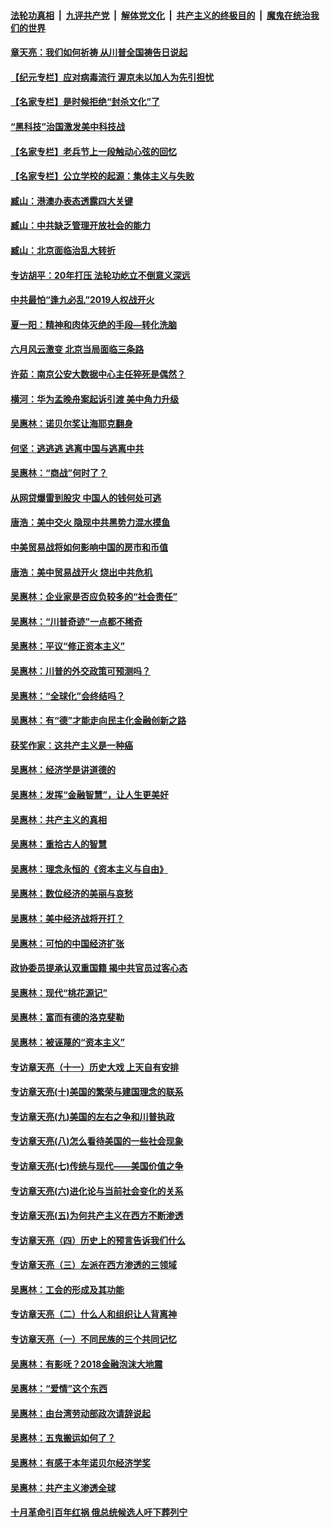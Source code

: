 ####  [法轮功真相](../../../../basic/blob/master/README.md?t=06250102) &nbsp;|&nbsp; [九评共产党](../../../../9ping.md/blob/master/README.md?t=06250102) &nbsp;|&nbsp; [解体党文化](../../../../jtdwh.md/blob/master/README.md?t=06250102)  &nbsp;|&nbsp; [共产主义的终极目的](../../../../gczydzjmd.md/blob/master/README.md?t=06250102) &nbsp;|&nbsp; [魔鬼在统治我们的世界](../../../../mgztzwmdsj.md/blob/master/README.md?t=06250102) 

#### [章天亮：我们如何祈祷 从川普全国祷告日说起](../pages/nsc423/n11944627.md?t=06250102) 

#### [【纪元专栏】应对病毒流行 渥京未以加人为先引担忧](../pages/nsc423/n11875714.md?t=06250102) 

#### [【名家专栏】是时候拒绝“封杀文化”了](../pages/nsc423/n11814093.md?t=06250102) 

#### [“黑科技”治国激发美中科技战](../pages/nsc423/n11638056.md?t=06250102) 

#### [【名家专栏】老兵节上一段触动心弦的回忆](../pages/nsc423/n11646016.md?t=06250102) 

#### [【名家专栏】公立学校的起源：集体主义与失败](../pages/nsc423/n11601833.md?t=06250102) 

#### [臧山：港澳办表态透露四大关键](../pages/nsc423/n11421628.md?t=06250102) 

#### [臧山：中共缺乏管理开放社会的能力](../pages/nsc423/n11407457.md?t=06250102) 

#### [臧山：北京面临治乱大转折](../pages/nsc423/n11406895.md?t=06250102) 

#### [专访胡平：20年打压 法轮功屹立不倒意义深远](../pages/nsc423/n11398800.md?t=06250102) 

#### [中共最怕“逢九必乱”2019人权战开火](../pages/nsc423/n11385248.md?t=06250102) 

#### [夏一阳：精神和肉体灭绝的手段—转化洗脑](../pages/nsc423/n11368250.md?t=06250102) 

#### [六月风云激变 北京当局面临三条路](../pages/nsc423/n11313668.md?t=06250102) 

#### [许茹：南京公安大数据中心主任猝死是偶然？](../pages/nsc423/n11064744.md?t=06250102) 

#### [横河：华为孟晚舟案起诉引渡 美中角力升级](../pages/nsc423/n11027230.md?t=06250102) 

#### [吴惠林：诺贝尔奖让海耶克翻身](../pages/nsc423/n10890049.md?t=06250102) 

#### [何坚：逃逃逃 逃离中国与逃离中共](../pages/nsc423/n10592891.md?t=06250102) 

#### [吴惠林：“商战”何时了？](../pages/nsc423/n10573558.md?t=06250102) 

#### [从网贷爆雷到股灾 中国人的钱何处可逃](../pages/nsc423/n10572800.md?t=06250102) 

#### [唐浩：美中交火 隐现中共黑势力混水摸鱼](../pages/nsc423/n10544040.md?t=06250102) 

#### [中美贸易战将如何影响中国的房市和币值](../pages/nsc423/n10543697.md?t=06250102) 

#### [唐浩：美中贸易战开火 烧出中共危机](../pages/nsc423/n10540126.md?t=06250102) 

#### [吴惠林：企业家是否应负较多的“社会责任”](../pages/nsc423/n10535022.md?t=06250102) 

#### [吴惠林：“川普奇迹”一点都不稀奇](../pages/nsc423/n10512808.md?t=06250102) 

#### [吴惠林：平议“修正资本主义”](../pages/nsc423/n10495724.md?t=06250102) 

#### [吴惠林：川普的外交政策可预测吗？](../pages/nsc423/n10462387.md?t=06250102) 

#### [吴惠林：“全球化”会终结吗？](../pages/nsc423/n10452838.md?t=06250102) 

#### [吴惠林：有“德”才能走向民主化金融创新之路](../pages/nsc423/n10432292.md?t=06250102) 

#### [获奖作家：这共产主义是一种癌](../pages/nsc423/n10431541.md?t=06250102) 

#### [吴惠林：经济学是讲道德的](../pages/nsc423/n10398014.md?t=06250102) 

#### [吴惠林：发挥“金融智慧”，让人生更美好](../pages/nsc423/n10375019.md?t=06250102) 

#### [吴惠林：共产主义的真相](../pages/nsc423/n10351394.md?t=06250102) 

#### [吴惠林：重拾古人的智慧](../pages/nsc423/n10337691.md?t=06250102) 

#### [吴惠林：理念永恒的《资本主义与自由》](../pages/nsc423/n10316274.md?t=06250102) 

#### [吴惠林：数位经济的美丽与哀愁](../pages/nsc423/n10292946.md?t=06250102) 

#### [吴惠林：美中经济战将开打？](../pages/nsc423/n10258825.md?t=06250102) 

#### [吴惠林：可怕的中国经济扩张](../pages/nsc423/n10219147.md?t=06250102) 

#### [政协委员提承认双重国籍 揭中共官员过客心态](../pages/nsc423/n10208809.md?t=06250102) 

#### [吴惠林：现代“桃花源记”](../pages/nsc423/n10185234.md?t=06250102) 

#### [吴惠林：富而有德的洛克斐勒](../pages/nsc423/n10142264.md?t=06250102) 

#### [吴惠林：被诬蔑的“资本主义”](../pages/nsc423/n10124816.md?t=06250102) 

#### [专访章天亮（十一）历史大戏 上天自有安排](../pages/nsc423/n10094905.md?t=06250102) 

#### [专访章天亮(十)美国的繁荣与建国理念的联系](../pages/nsc423/n10094899.md?t=06250102) 

#### [专访章天亮(九)美国的左右之争和川普执政](../pages/nsc423/n10094889.md?t=06250102) 

#### [专访章天亮(八)怎么看待美国的一些社会现象](../pages/nsc423/n10094857.md?t=06250102) 

#### [专访章天亮(七)传统与现代——美国价值之争](../pages/nsc423/n10093140.md?t=06250102) 

#### [专访章天亮(六)进化论与当前社会变化的关系](../pages/nsc423/n10092036.md?t=06250102) 

#### [专访章天亮(五)为何共产主义在西方不断渗透](../pages/nsc423/n10083620.md?t=06250102) 

#### [专访章天亮（四）历史上的预言告诉我们什么](../pages/nsc423/n10083606.md?t=06250102) 

#### [专访章天亮（三）左派在西方渗透的三领域](../pages/nsc423/n10081115.md?t=06250102) 

#### [吴惠林：工会的形成及其功能](../pages/nsc423/n10080633.md?t=06250102) 

#### [专访章天亮（二）什么人和组织让人背离神](../pages/nsc423/n10076637.md?t=06250102) 

#### [专访章天亮（一）不同民族的三个共同记忆](../pages/nsc423/n10074188.md?t=06250102) 

#### [吴惠林：有影呒？2018金融泡沫大地震](../pages/nsc423/n10040534.md?t=06250102) 

#### [吴惠林：“爱情”这个东西](../pages/nsc423/n10019423.md?t=06250102) 

#### [吴惠林：由台湾劳动部政次请辞说起](../pages/nsc423/n9979679.md?t=06250102) 

#### [吴惠林：五鬼搬运如何了？](../pages/nsc423/n9925338.md?t=06250102) 

#### [吴惠林：有感于本年诺贝尔经济学奖](../pages/nsc423/n9871883.md?t=06250102) 

#### [吴惠林：共产主义渗透全球](../pages/nsc423/n9812748.md?t=06250102) 

#### [十月革命引百年红祸 俄总统候选人吁下葬列宁](../pages/nsc423/n9810182.md?t=06250102) 

